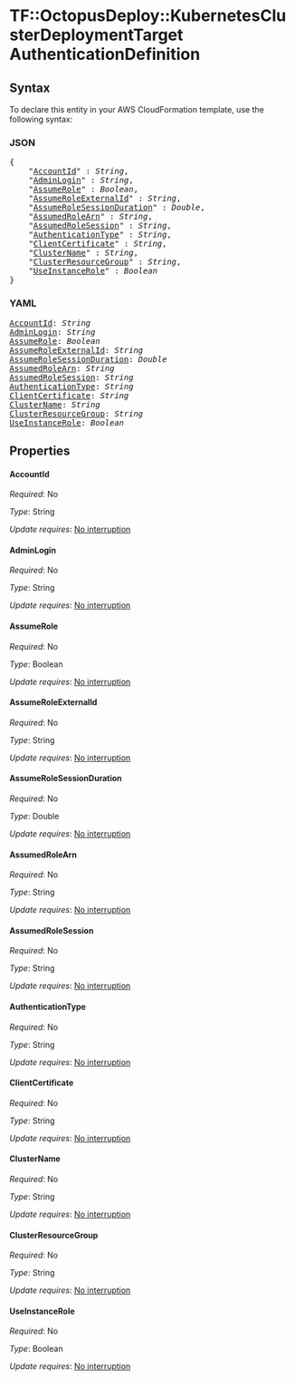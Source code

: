 # TF::OctopusDeploy::KubernetesClusterDeploymentTarget AuthenticationDefinition

## Syntax

To declare this entity in your AWS CloudFormation template, use the following syntax:

### JSON

<pre>
{
    "<a href="#accountid" title="AccountId">AccountId</a>" : <i>String</i>,
    "<a href="#adminlogin" title="AdminLogin">AdminLogin</a>" : <i>String</i>,
    "<a href="#assumerole" title="AssumeRole">AssumeRole</a>" : <i>Boolean</i>,
    "<a href="#assumeroleexternalid" title="AssumeRoleExternalId">AssumeRoleExternalId</a>" : <i>String</i>,
    "<a href="#assumerolesessionduration" title="AssumeRoleSessionDuration">AssumeRoleSessionDuration</a>" : <i>Double</i>,
    "<a href="#assumedrolearn" title="AssumedRoleArn">AssumedRoleArn</a>" : <i>String</i>,
    "<a href="#assumedrolesession" title="AssumedRoleSession">AssumedRoleSession</a>" : <i>String</i>,
    "<a href="#authenticationtype" title="AuthenticationType">AuthenticationType</a>" : <i>String</i>,
    "<a href="#clientcertificate" title="ClientCertificate">ClientCertificate</a>" : <i>String</i>,
    "<a href="#clustername" title="ClusterName">ClusterName</a>" : <i>String</i>,
    "<a href="#clusterresourcegroup" title="ClusterResourceGroup">ClusterResourceGroup</a>" : <i>String</i>,
    "<a href="#useinstancerole" title="UseInstanceRole">UseInstanceRole</a>" : <i>Boolean</i>
}
</pre>

### YAML

<pre>
<a href="#accountid" title="AccountId">AccountId</a>: <i>String</i>
<a href="#adminlogin" title="AdminLogin">AdminLogin</a>: <i>String</i>
<a href="#assumerole" title="AssumeRole">AssumeRole</a>: <i>Boolean</i>
<a href="#assumeroleexternalid" title="AssumeRoleExternalId">AssumeRoleExternalId</a>: <i>String</i>
<a href="#assumerolesessionduration" title="AssumeRoleSessionDuration">AssumeRoleSessionDuration</a>: <i>Double</i>
<a href="#assumedrolearn" title="AssumedRoleArn">AssumedRoleArn</a>: <i>String</i>
<a href="#assumedrolesession" title="AssumedRoleSession">AssumedRoleSession</a>: <i>String</i>
<a href="#authenticationtype" title="AuthenticationType">AuthenticationType</a>: <i>String</i>
<a href="#clientcertificate" title="ClientCertificate">ClientCertificate</a>: <i>String</i>
<a href="#clustername" title="ClusterName">ClusterName</a>: <i>String</i>
<a href="#clusterresourcegroup" title="ClusterResourceGroup">ClusterResourceGroup</a>: <i>String</i>
<a href="#useinstancerole" title="UseInstanceRole">UseInstanceRole</a>: <i>Boolean</i>
</pre>

## Properties

#### AccountId

_Required_: No

_Type_: String

_Update requires_: [No interruption](https://docs.aws.amazon.com/AWSCloudFormation/latest/UserGuide/using-cfn-updating-stacks-update-behaviors.html#update-no-interrupt)

#### AdminLogin

_Required_: No

_Type_: String

_Update requires_: [No interruption](https://docs.aws.amazon.com/AWSCloudFormation/latest/UserGuide/using-cfn-updating-stacks-update-behaviors.html#update-no-interrupt)

#### AssumeRole

_Required_: No

_Type_: Boolean

_Update requires_: [No interruption](https://docs.aws.amazon.com/AWSCloudFormation/latest/UserGuide/using-cfn-updating-stacks-update-behaviors.html#update-no-interrupt)

#### AssumeRoleExternalId

_Required_: No

_Type_: String

_Update requires_: [No interruption](https://docs.aws.amazon.com/AWSCloudFormation/latest/UserGuide/using-cfn-updating-stacks-update-behaviors.html#update-no-interrupt)

#### AssumeRoleSessionDuration

_Required_: No

_Type_: Double

_Update requires_: [No interruption](https://docs.aws.amazon.com/AWSCloudFormation/latest/UserGuide/using-cfn-updating-stacks-update-behaviors.html#update-no-interrupt)

#### AssumedRoleArn

_Required_: No

_Type_: String

_Update requires_: [No interruption](https://docs.aws.amazon.com/AWSCloudFormation/latest/UserGuide/using-cfn-updating-stacks-update-behaviors.html#update-no-interrupt)

#### AssumedRoleSession

_Required_: No

_Type_: String

_Update requires_: [No interruption](https://docs.aws.amazon.com/AWSCloudFormation/latest/UserGuide/using-cfn-updating-stacks-update-behaviors.html#update-no-interrupt)

#### AuthenticationType

_Required_: No

_Type_: String

_Update requires_: [No interruption](https://docs.aws.amazon.com/AWSCloudFormation/latest/UserGuide/using-cfn-updating-stacks-update-behaviors.html#update-no-interrupt)

#### ClientCertificate

_Required_: No

_Type_: String

_Update requires_: [No interruption](https://docs.aws.amazon.com/AWSCloudFormation/latest/UserGuide/using-cfn-updating-stacks-update-behaviors.html#update-no-interrupt)

#### ClusterName

_Required_: No

_Type_: String

_Update requires_: [No interruption](https://docs.aws.amazon.com/AWSCloudFormation/latest/UserGuide/using-cfn-updating-stacks-update-behaviors.html#update-no-interrupt)

#### ClusterResourceGroup

_Required_: No

_Type_: String

_Update requires_: [No interruption](https://docs.aws.amazon.com/AWSCloudFormation/latest/UserGuide/using-cfn-updating-stacks-update-behaviors.html#update-no-interrupt)

#### UseInstanceRole

_Required_: No

_Type_: Boolean

_Update requires_: [No interruption](https://docs.aws.amazon.com/AWSCloudFormation/latest/UserGuide/using-cfn-updating-stacks-update-behaviors.html#update-no-interrupt)

